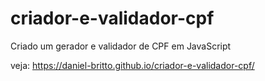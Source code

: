 # criador-e-validador-cpf
Criado um gerador e validador de CPF em JavaScript

veja: https://daniel-britto.github.io/criador-e-validador-cpf/
